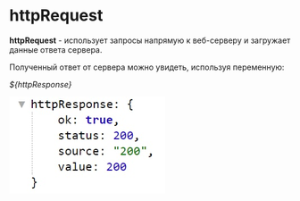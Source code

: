 # httpRequest

**httpRequest** - использует запросы напрямую к веб-серверу и загружает данные ответа сервера. 

Полученный ответ от сервера можно увидеть, используя переменную:
 
 _${httpResponse}_

![](./1.jpg)

